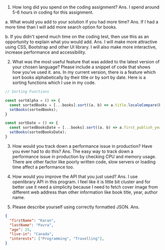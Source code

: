 1.	How long did you spend on the coding assignment?
Ans. I spend around 5-6 hours in coding for this assignment.

a.	What would you add to your solution if you had more time?
Ans. If I had a more time than I will add more search option for books.

b.	If you didn't spend much time on the coding test, then use this as an opportunity to explain what you would add.
Ans. I will make more attractive using CSS, Bootstrap and other UI library. I will also make more interactive, increase performance and accessibility.

2.	What was the most useful feature that was added to the latest version of your chosen language? Please include a snippet of code that shows how you've used it.
ans. In my current version, there is a feature which sort books alphabetically by their title or by sort by date. Here is a sorting functions which I use in my code.

```js
// Sorting Functions

const sortAlpha = () => {
  const sortedBooks = [...books].sort((a, b) => a.title.localeCompare(b.title));
  setBooks(sortedBooks);
}

const sortDate = () => {
  const sortedBooksDate = [...books].sort((a, b) => a.first_publish_year - b.first_publish_year);
  setBooks(sortedBooksDate);
}

```
3.	How would you track down a performance issue in production? Have you ever had to do this?
Ans. The easy way to track down a performance issue in production by checking CPU and memory usage. There are other factor like poorly written code, slow servers or loading time affect a performance too.

4.	How would you improve the API that you just used?
Ans. I use openlibrary API in this program. I feel like it is little bit cluster and for better use it need a simplicity because I need to fetch cover image from different web address than other information like book title, year, author name.

5.	Please describe yourself using correctly formatted JSON.
Ans.
```json
{
  "firstName": "Karan",
  "lastName": "Pavra",
  "age": 25,
  "live-in": "Canada",
  "interests": ["Programming", "Travelling"],
}

```
